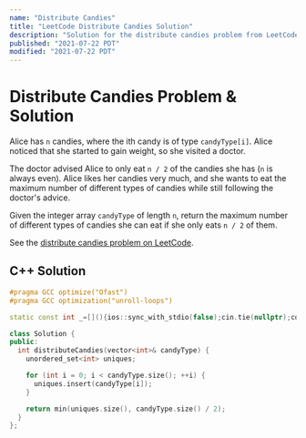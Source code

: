 ```yaml
---
name: "Distribute Candies"
title: "LeetCode Distribute Candies Solution"
description: "Solution for the distribute candies problem from LeetCode."
published: "2021-07-22 PDT"
modified: "2021-07-22 PDT"
---
```


# Distribute Candies Problem & Solution

Alice has `n` candies, where the ith candy is of type `candyType[i]`.
Alice noticed that she started to gain weight, so she visited a doctor.

The doctor advised Alice to only eat `n / 2` of the candies she has (`n` is always even).
Alice likes her candies very much, and she wants to eat the maximum number of different types of candies while still following the doctor's advice.

Given the integer array `candyType` of length `n`, return the maximum number of different types of candies she can eat if she only eats `n / 2` of them.

See the [distribute candies problem on LeetCode](https://leetcode.com/problems/distribute-candies).

## C++ Solution

```cpp
#pragma GCC optimize("Ofast")
#pragma GCC optimization("unroll-loops")

static const int _=[](){ios::sync_with_stdio(false);cin.tie(nullptr);cout.tie(nullptr);return 0;}();

class Solution {
public:
  int distributeCandies(vector<int>& candyType) {
    unordered_set<int> uniques;

    for (int i = 0; i < candyType.size(); ++i) {
      uniques.insert(candyType[i]);
    }

    return min(uniques.size(), candyType.size() / 2);
  }
};
```
